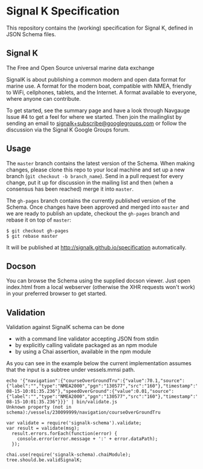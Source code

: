 Signal K Specification
======================

This repository contains the (working) specification for Signal K, defined in
JSON Schema files.


Signal K
--------

The Free and Open Source universal marine data exchange

SignalK is about publishing a common modern and open data format for marine
use. A format for the modern boat, compatible with NMEA, friendly to WiFi,
cellphones, tablets, and the Internet. A format available to everyone, where
anyone can contribute.

To get started, see the summary page and have a look through Navgauge Issue #4
to get a feel for where we started. Then join the mailinglist by sending an
email to signalk+subscribe@googlegroups.com or follow the discussion via the
Signal K Google Groups forum.


Usage
-----

The `master` branch contains the latest version of the Schema. When making
changes, please clone this repo to your local machine and set up a new branch
(`git checkout -b branch_name`). Send in a pull request for every change, put
it up for discussion in the mailing list and then (when a consensus has been
reached) merge it into `master`.

The `gh-pages` branch contains the currently published version of the Schema.
Once changes have been approved and merged into `master` and we are ready to
publish an update, checkout the `gh-pages` branch and rebase it on top of
`master`: 
```shell
$ git checkout gh-pages
$ git rebase master
```
It will be published at http://signalk.github.io/specification automatically. 


Docson
------

You can browse the Schema using the supplied docson viewer. Just open
index.html from a local webserver (otherwise the XHR requests won't work) in
your preferred browser to get started. 


Validation
----------

Validation against SignalK schema can be done
- with a command line validator accepting JSON from stdin
- by explicitly calling validate packaged as an npm module
- by using a Chai assertion, available in the npm module

As you can see in the example below the current implementation assumes that the input is a subtree under vessels.mmsi path.

```
echo '{"navigation":{"courseOverGroundTru":{"value":70.1,"source":{"label":"","type":"NMEA2000","pgn":"130577","src":"160"},"timestamp":"2014-08-15-10:01:35.236"},"speedOverGround":{"value":0.01,"source":{"label":"","type":"NMEA2000","pgn":"130577","src":"160"},"timestamp":"2014-08-15-10:01:35.236"}}}' | bin/validate.js
Unknown property (not in schema):/vessels/230099999/navigation/courseOverGroundTru
```

```
var validate = require('signalk-schema').validate;
var result = validate(msg);
  result.errors.forEach(function(error) {
    console.error(error.message + ':' + error.dataPath);
  });
```

```
chai.use(require('signalk-schema).chaiModule);
tree.should.be.validSignalK;
```
